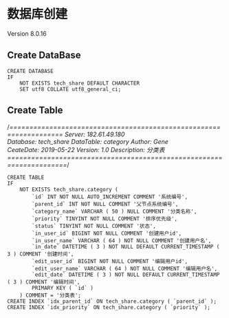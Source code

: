 # 数据库创建
Version 8.0.16

## Create DataBase

```mysql
CREATE DATABASE
IF
	NOT EXISTS tech_share DEFAULT CHARACTER 
	SET utf8 COLLATE utf8_general_ci;
```


<!--备注：COLLATE(排序):_ci结尾表示大小写不敏感（caseinsensitive）,_cs表示大小写敏感（case sensitive）,_bin表示二进制的比较（binary）-->


## Create Table

/*===================================================================
Server:	182.61.49.180	
Database:	tech_share
DataTable: category
Author:		Gene	
CeateDate:	2019-05-22
Version:	1.0
Description:	分类表
=====================================================================*/

```mysql
CREATE TABLE
IF
	NOT EXISTS tech_share.category (
		`id` INT NOT NULL AUTO_INCREMENT COMMENT '系统编号',
		`parent_id` INT NOT NULL COMMENT '父节点系统编号',
		`category_name` VARCHAR ( 50 ) NULL COMMENT '分类名称',
		`priority` TINYINT NOT NULL COMMENT '排序优先级',
		`status` TINYINT NOT NULL COMMENT '状态',
		`in_user_id` BIGINT NOT NULL COMMENT '创建用户id',
		`in_user_name` VARCHAR ( 64 ) NOT NULL COMMENT '创建用户名',
		`in_date` DATETIME ( 3 ) NOT NULL DEFAULT CURRENT_TIMESTAMP ( 3 ) COMMENT '创建时间',
		`edit_user_id` BIGINT NOT NULL COMMENT '编辑用户id',
		`edit_user_name` VARCHAR ( 64 ) NOT NULL COMMENT '编辑用户名',
		`edit_date` DATETIME ( 3 ) NOT NULL DEFAULT CURRENT_TIMESTAMP ( 3 ) COMMENT '编辑时间',
		PRIMARY KEY ( `id` ) 
	) COMMENT = '分类表';
CREATE INDEX `idx_parent_id` ON tech_share.category ( `parent_id` );
CREATE INDEX `idx_priority` ON tech_share.category ( `priority` );


```



